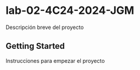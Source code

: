 # lab-02-4C24-2024-JGM 

Descripción breve del proyecto

## Getting Started

Instrucciones para empezar el proyecto
